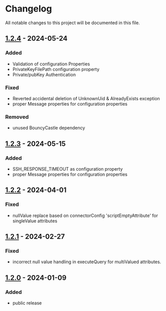 # Changelog

All notable changes to this project will be documented in this file.


## [1.2.4] - 2024-05-24
### Added
- Validation of configuration Properties
- PrivateKeyFilePath configuration property
- Private/pubKey Authentication

### Fixed
- Reverted accidental deletion of UnknownUid & AlreadyExists exception
- proper Message properties for configuration properties

### Removed
- unused BouncyCastle dependency

## [1.2.3] - 2024-05-15
### Added

- SSH_RESPONSE_TIMEOUT as configuration property
- proper Message properties for configuration properties

## [1.2.2] - 2024-04-01
### Fixed

- nullValue replace  based on connectorConfig 'scriptEmptyAttribute' for singleValue attributes


## [1.2.1] - 2024-02-27
### Fixed

- incorrect null value handling in executeQuery for multiValued attributes.


## [1.2.0] - 2024-01-09

### Added

- public release

[1.2.4]: https://github.com/inalogy/ssh-connector/releases/tag/v1.2.4
[1.2.3]: https://github.com/inalogy/ssh-connector/releases/tag/v1.2.3
[1.2.2]: https://github.com/inalogy/ssh-connector/releases/tag/v1.2.2
[1.2.1]: https://github.com/inalogy/ssh-connector/releases/tag/v1.2.1
[1.2.0]: https://github.com/inalogy/ssh-connector/releases/tag/v1.2.0
